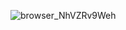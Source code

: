 ![browser_NhVZRv9Weh](https://github.com/user-attachments/assets/e04b033d-10ff-411f-ae3e-f33a61515c1b)


